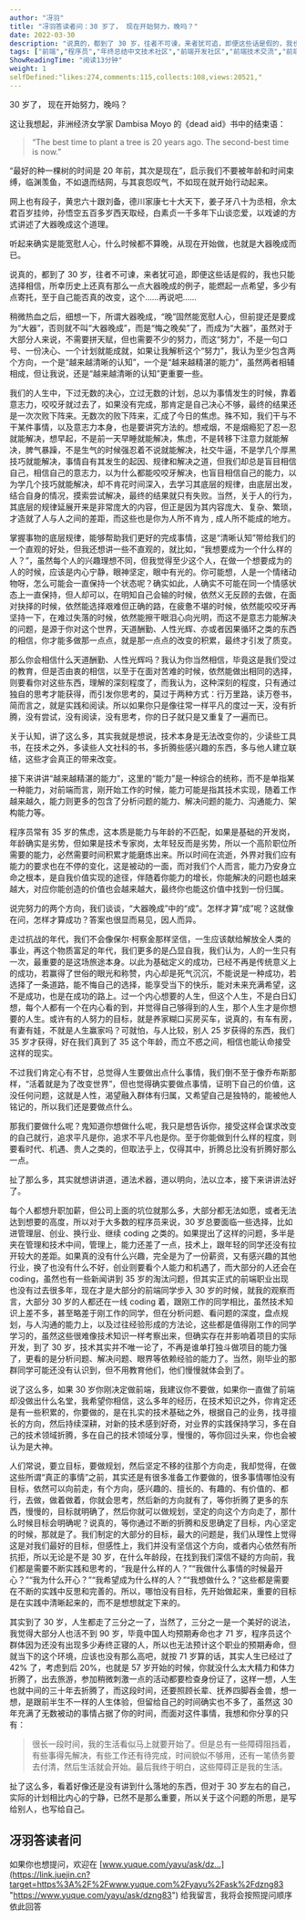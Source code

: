 ```yaml
---
author: "冴羽"
title: "冴羽答读者问：30 岁了， 现在开始努力，晚吗？"
date: 2022-03-30
description: "说真的，都到了 30 岁，往者不可谏，来者犹可追，即便这些话是假的，我也只能选择相信，所幸历史上还真有那么一点大器晚成的例子，能燃起一点希望，多少有点寄托，至于自己能否真的改变，这个……再说吧……"
tags: ["前端","程序员","年终总结中文技术社区","前端开发社区","前端技术交流","前端框架教程","JavaScript 学习资源","CSS 技巧与最佳实践","HTML5 最新动态","前端工程师职业发展","开源前端项目","前端技术趋势"]
ShowReadingTime: "阅读13分钟"
weight: 1
selfDefined:"likes:274,comments:115,collects:108,views:20521,"
---
```

30 岁了， 现在开始努力，晚吗？

这让我想起，非洲经济女学家 Dambisa Moyo 的《dead aid》书中的结束语：

> “The best time to plant a tree is 20 years ago. The second-best time is now.”

“最好的种一棵树的时间是 20 年前，其次是现在”，启示我们不要被年龄和时间束缚，临渊羡鱼，不如退而结网，与其哀怨叹气，不如现在就开始行动起来。

网上也有段子，黄忠六十跟刘备，德川家康七十大天下，姜子牙八十为丞相，佘太君百岁挂帅，孙悟空五百多岁西天取经，白素贞一千多年下山谈恋爱，以戏谑的方式讲述了大器晚成这个道理。

听起来确实是能宽慰人心，什么时候都不算晚，从现在开始做，也就是大器晚成而已。

说真的，都到了 30 岁，往者不可谏，来者犹可追，即便这些话是假的，我也只能选择相信，所幸历史上还真有那么一点大器晚成的例子，能燃起一点希望，多少有点寄托，至于自己能否真的改变，这个……再说吧……

稍微热血之后，细想一下，所谓大器晚成，“晚”固然能宽慰人心，但前提还是要成为“大器”，否则就不叫“大器晚成”，而是“悔之晚矣”了，而成为“大器”，虽然对于大部分人来说，不需要拼天赋，但也需要不少的努力，而这“努力”，不是一句口号、一份决心、一个计划就能成就，如果让我解析这个“努力”，我认为至少包含两个方向，一个是“越来越清晰的认知”，一个是“越来越精湛的能力”，虽然两者相辅相成，但让我说，还是“越来越清晰的认知”更重要一些。

我们的人生中，下过无数的决心，立过无数的计划，总以为事情发生的时候，靠着意志力，咬咬牙就过去了，如果没有完成，那肯定是自己决心不够，最终的结果还是一次次败下阵来。无数次的败下阵来，汇成了今日的焦虑。殊不知，我们干与不干某件事情，以及意志力本身，也是要讲究方法的。想戒烟，不是烟瘾犯了忍一忍就能解决，想早起，不是前一天早睡就能解决，焦虑，不是转移下注意力就能解决，脾气暴躁，不是生气的时候强忍着不说就能解决，社交牛逼，不是学几个厚黑技巧就能解决，事情自有其发生的起因、规律和解决之道，但我们却总是盲目相信自己，相信自己的意志力，以为什么都能咬咬牙解决，也盲目相信自己的能力，以为学几个技巧就能解决，却不肯花时间深入，去学习其底层的规律，由底层出发，结合自身的情况，摸索尝试解决，最终的结果就只有失败。当然，关于人的行为，其底层的规律延展开来是非常庞大的内容，但正是因为其内容庞大、复杂、繁琐，才造就了人与人之间的差距，而这些也是你为人所不肯为 , 成人所不能成的地方。

掌握事物的底层规律，能够帮助我们更好的完成事情，这是“清晰认知”带给我们的一个直观的好处，但我还想讲一些不直观的，就比如，“我想要成为一个什么样的人？”，虽然每个人的兴趣理想不同，但我觉得至少这个人，在做一个想要成为的人的时候，应该是内心宁静，眼神坚定，眼中有光的。你可能想，人是一个情绪动物呀，怎么可能会一直保持一个状态呢？确实如此，人确实不可能在同一个情感状态上一直保持，但人却可以，在明知自己会输的时候，依然义无反顾的去做，在面对抉择的时候，依然能选择艰难但正确的路，在疲惫不堪的时候，依然能咬咬牙再坚持一下，在难过失落的时候，依然能擦干眼泪心向光明，而这不是意志力能解决的问题，是源于你对这个世界，天道酬勤、人性光辉、亦或者因果循环之类的东西的相信，你才能多做那一点点，就是那一点点的改变的积累，最终才引发了质变。

那么你会相信什么天道酬勤、人性光辉吗？我认为你当然相信，毕竟这是我们受过的教育，但是否由衷的相信，以至于在面对苦难的时候，依然能做出相同的选择，则要看你对这些东西，理解的深刻程度了，而我认为，这种深刻的程度，只有通过独自的思考才能获得，而引发你思考的，莫过于两种方式：行万里路，读万卷书，简而言之，就是实践和阅读。所以如果你只是像往常一样平凡的度过一天，没有折腾，没有尝试，没有阅读，没有思考，你的日子就只是又重复了一遍而已。

关于认知，讲了这么多，其实我就是想说，技术本身是无法改变你的，少读些工具书，在技术之外，多读些人文社科的书，多折腾些感兴趣的东西，多与他人建立联结，这些才会真正的带来改变。

接下来讲讲“越来越精湛的能力”，这里的“能力”是一种综合的统称，而不是单指某一种能力，对前端而言，刚开始工作的时候，能力可能是指其技术实现，随着工作越来越久，能力则更多的包含了分析问题的能力、解决问题的能力、沟通能力、架构能力等。

程序员常有 35 岁的焦虑，这本质是能力与年龄的不匹配，如果是基础的开发岗，年龄确实是劣势，但如果是技术专家岗，太年轻反而是劣势，所以一个高阶职位所需要的能力，必然需要时间积累才能磨炼出来。所以时间在流逝，外界对我们应有能力的要求也在不停的变化，这是被动的一面，而对我们个人而言，能力乃安身立命之根本，是自我价值实现的途径，伴随着你能力的增长，你能解决的问题也越来越大，对应你能创造的价值也会越来越大，最终你也能这价值中找到一份归属。

说完努力的两个方向，我们谈谈，“大器晚成”中的“成”。怎样才算“成”呢？这就像在问，怎样才算成功？答案也很显而易见，因人而异。

走过抗战的年代，我们不会像保尔·柯察金那样坚信，一生应该献给解放全人类的事业，再这个物质富足的年代，我们更多的是凸显自我，我们认为，人的一生只有一次，最重要的是这场旅途本身。以此为基础定义的成功，已经不再是传统意义上的成功，若赢得了世俗的眼光和称赞，内心却是死气沉沉，不能说是一种成功，若选择了一条道路，能不悔自己的选择，能享受当下的快乐，能对未来充满希望，这不是成功，也是在成功的路上。过一个内心想要的人生，但这个人生，不是白日幻想，每个人都有一个在内心看的到，并觉得自己够得到的人生，那个人生才是你想要的人生。或许有的人努力的目标，就是养家糊口买房买车，说真的，有车有房，有妻有娃，不就是人生赢家吗？可就怕，与人比较，别人 25 岁获得的东西，我们 35 岁才获得，好在我们真到了 35 这个年龄，而立不惑之间，相信也能认命接受这样的现实。

不过我们肯定心有不甘，总觉得人生要做出点什么事情，我们倒不至于像乔布斯那样，“活着就是为了改变世界”，但也觉得确实要做点事情，证明下自己的价值，这没任何问题，这就是人性，渴望融入群体有归属，又希望自己是独特的，能被他人铭记的，所以我们还是要做点什么。

那我们要做什么呢？鬼知道你想做什么呢，我只是想告诉你，接受这样会谋求改变的自己就行，追求平凡是你，追求不平凡也是你。至于你能做到什么样的程度，则要看时代、机遇、贵人之类的，但取法乎上，仅得其中，折腾总比没有折腾好那么一点。

扯了那么多，其实就想讲讲道，道法术器，道以明向，法以立本，接下来讲讲法好了。

每个人都想升职加薪，但公司上面的坑位就那么多，大部分都无法如愿，或者无法达到想要的高度，所以对于大多数的程序员来说，30 岁总要面临一些选择，比如进管理层、创业、换行业、继续 coding 之类的。如果提出了这样的问题，多半是夹在管理和技术中间，管理上，能力还差了一点，技术上，跟年轻的同学还没有拉开较大的差距。如果真的没有什么兴趣，完全是为了一份薪资，又有感兴趣的其他行业，换了也没有什么不好，创业则要看个人能力和机遇了，而大部分的人还会在 coding，虽然也有一些新闻讲到 35 岁的淘汰问题，但其实正式的前端职业出现也没有过去很多年，现在才是大部分的前端同学步入 30 岁的时候，就我的观察而言，大部分 30 岁的人都还在一线 coding 着，跟刚工作的同学相比，虽然技术知识上差不多，甚至略差于刚工作的同学，但在分析问题、看问题的深度，盘点规划，与人沟通的能力上，以及过往经验形成的方法论，这些都是值得刚工作的同学学习的，虽然这些很难像技术知识一样考察出来，但确实存在并影响着项目的实际开发，到了 30 岁，技术其实并不唯一论了，不再是谁单打独斗做项目的能力强了，更看的是分析问题、解决问题、眼界等依赖经验的能力了。当然，刚毕业的那群同学可能还没有认识到，但不用教育他们，他们慢慢就体会到了。

说了这么多，如果 30 岁你刚决定做前端，我建议你不要做，如果你一直做了前端却没做出什么名堂，我希望你相信，这么多年的经历，在技术知识之外，你肯定还是有一些积累的，你要做的，是在扎实的技术基础之外，根据自己的业务，找寻擅长的方向，然后持续深耕，对新的技术感到好奇，对业界的实践保持学习，多在自己的技术领域折腾，多在自己的技术领域分享，慢慢的，等你回过头来，你也会被认为是大神。

人们常说，要立目标，要做规划，然后坚定不移的往那个方向走，我却觉得，在做这些所谓“真正的事情”之前，其实还是有很多准备工作要做的，很多事情哪怕没有目标，依然可以向前走，有个方向，感兴趣的、擅长的、有趣的、有价值的、都行，去做，做着做着，你就会思考，然后新的方向就有了，等你折腾了更多的东西，慢慢的，目标就明确了，然后你就可以做规划，坚定的向这个方向走了，那什么时候目标会明确呢？说真的，等你通过不断的折腾和反思确定了目标，内心坚定的时候，那就是了。我们制定的大部分的目标，最大的问题是，我们从理性上觉得这是对我们最好的目标，但感性上，我们并没有坚信这个方向，或者内心依然有所抗拒，所以无论是不是 30 岁，在什么年龄段，在找到我们深信不疑的方向前，我们都是需要不断实践和思考的，“我是什么样的人？”“我做什么事情的时候最开心？”“我为什么开心？”“我希望成为什么样的人？”“我想做什么？”这些都是需要在不断的实践中反思和完善的。所以，哪怕没有目标，先开始做起来，重要的目标是在实践中清晰起来的，而不是想想就定下来的。

其实到了 30 岁，人生都走了三分之一了，当然了，三分之一是一个美好的说法，我觉得大部分人也活不到 90 岁，毕竟中国人均预期寿命也才 71 岁，程序员这个群体因为还没有出现多少寿终正寝的人，所以也无法预计这个职业的预期寿命，但就当下的这个环境，应该也没有那么高吧，就按 71 岁算的话，其实人生已经过了 42% 了，考虑到后 20%，也就是 57 岁开始的时候，你就没什么太大精力和体力折腾了，出去旅游，参加稍微刺激一点的活动都要检查身份证了，这样一想，人生也就中间的三十年去折腾了，而这段时间，还要照顾长辈、抚养四脚吞金兽，想一想，是跟前半生不一样的人生体验，但留给自己的时间确实也不多了，虽然这 30 年充满了无数被动的事情占据了你的时间，而面对这件事情，我想和你分享的只有：

> 很长一段时间，我的生活看似马上就要开始了。但是总有一些障碍阻挡着，有些事得先解决，有些工作还有待完成，时间貌似不够用，还有一笔债务要去付清，然后生活就会开始。最后我终于明白，这些障碍正是我的生活。

扯了这么多，看着好像还是没有讲到什么落地的东西，但对于 30 岁左右的自己，实际的计划相比内心的宁静，已然不是那么重要，所以关于这个问题的所思，是写给别人，也写给自己。

冴羽答读者问
------

如果你也想提问，欢迎在 [www.yuque.com/yayu/ask/dz…](https://link.juejin.cn?target=https%3A%2F%2Fwww.yuque.com%2Fyayu%2Fask%2Fdzng83 "https://www.yuque.com/yayu/ask/dzng83") 给我留言，我将会按照提问顺序依此回答